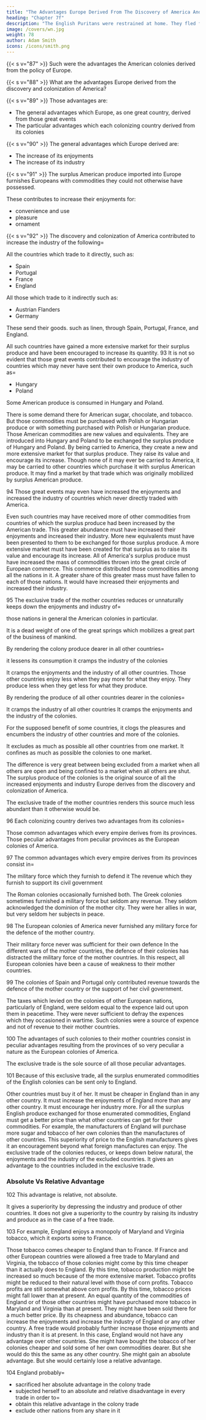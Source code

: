 ```yaml
---
title: "The Advantages Europe Derived From The Discovery of America And The Cape Of Good Hope"
heading: "Chapter 7f"
description: "The English Puritans were restrained at home. They fled for freedom to America and established the four governments of New England"
image: /covers/wn.jpg
weight: 78
author: Adam Smith
icons: /icons/smith.png
---
```




{{< s v="87" >}} Such were the advantages the American colonies derived from the policy of Europe.

{{< s v="88" >}} What are the advantages Europe derived from the discovery and colonization of America?

{{< s v="89" >}} Those advantages are:
- The general advantages which Europe, as one great country, derived from those great events
- The particular advantages which each colonizing country derived from its colonies

{{< s v="90" >}} The general advantages which Europe derived are:
- The increase of its enjoyments
- The increase of its industry

{{< s v="91" >}} The surplus American produce imported into Europe furnishes Europeans with commodities they could not otherwise have possessed.

These contributes to increase their enjoyments for:
- convenience and use
- pleasure
- ornament

{{< s v="92" >}} The discovery and colonization of America contributed to increase the industry of the following= 

All the countries which trade to it directly, such as:
- Spain
- Portugal
- France
- England

All those which trade to it indirectly such as:
- Austrian Flanders
- Germany

These send their goods. such as linen, through Spain, Portugal, France, and England.

All such countries have gained a more extensive market for their surplus produce and have been encouraged to increase its quantity. 93 It is not so evident that those great events contributed to encourage the industry of countries which may never have sent their own produce to America, such as= 
- Hungary
- Poland

Some American produce is consumed in Hungary and Poland.

There is some demand there for American sugar, chocolate, and tobacco.
    But those commodities must be purchased with Polish or Hungarian produce or with something purchased with Polish or Hungarian produce.
Those American commodities are new values and equivalents.
    They are introduced into Hungary and Poland to be exchanged the surplus produce of Hungary and Poland.
By being carried to America, they create a new and more extensive market for that surplus produce.
    They raise its value and encourage its increase.
Though none of it may ever be carried to America, it may be carried to other countries which purchase it with surplus American produce.
    It may find a market by that trade which was originally mobilized by surplus American produce.

94 Those great events may even have increased the enjoyments and increased the industry of countries which never directly traded with America.

Even such countries may have received more of other commodities from countries of which the surplus produce had been increased by the American trade.
    This greater abundance must have increased their enjoyments and increased their industry.
More new equivalents must have been presented to them to be exchanged for those surplus produce.
    A more extensive market must have been created for that surplus as to raise its value and encourage its increase.
All of America's surplus produce must have increased the mass of commodities thrown into the great circle of European commerce.
    This commerce distributed those commodities among all the nations in it.
A greater share of this greater mass must have fallen to each of those nations.
    It would have increased their enjoyments and increased their industry.

95 The exclusive trade of the mother countries reduces or unnaturally keeps down the enjoyments and industry of= 

those nations in general
the American colonies in particular.

It is a dead weight of one of the great springs which mobilizes a great part of the business of mankind.

By rendering the colony produce dearer in all other countries= 

it lessens its consumption
it cramps the industry of the colonies

It cramps the enjoyments and the industry of all other countries.
Those other countries enjoy less when they pay more for what they enjoy.
They produce less when they get less for what they produce.

By rendering the produce of all other countries dearer in the colonies= 

It cramps the industry of all other countries
It cramps the enjoyments and the industry of the colonies.

For the supposed benefit of some countries, it clogs the pleasures and encumbers the industry of other countries and more of the colonies.

It excludes as much as possible all other countries from one market.
It confines as much as possible the colonies to one market.

The difference is very great between being excluded from a market when all others are open and being confined to a market when all others are shut.
The surplus produce of the colonies is the original source of all the increased enjoyments and industry Europe derives from the discovery and colonization of America.

The exclusive trade of the mother countries renders this source much less abundant than it otherwise would be.

96 Each colonizing country derives two advantages from its colonies= 

Those common advantages which every empire derives from its provinces.
Those peculiar advantages from peculiar provinces as the European colonies of America.

97 The common advantages which every empire derives from its provinces consist in= 

The military force which they furnish to defend it
The revenue which they furnish to support its civil government

The Roman colonies occasionally furnished both.
The Greek colonies sometimes furnished a military force but seldom any revenue.
They seldom acknowledged the dominion of the mother city.
They were her allies in war, but very seldom her subjects in peace.

98 The European colonies of America never furnished any military force for the defence of the mother country.

Their military force never was sufficient for their own defence
In the different wars of the mother countries, the defence of their colonies has distracted the military force of the mother countries.
In this respect, all European colonies have been a cause of weakness to their mother countries.

99 The colonies of Spain and Portugal only contributed revenue towards the defence of the mother country or the support of her civil government.

The taxes which levied on the colonies of other European nations, particularly of England, were seldom equal to the expence laid out upon them in peacetime.
They were never sufficient to defray the expences which they occasioned in wartime.
Such colonies were a source of expence and not of revenue to their mother countries.

100 The advantages of such colonies to their mother countries consist in peculiar advantages resulting from the provinces of so very peculiar a nature as the European colonies of America.

The exclusive trade is the sole source of all those peculiar advantages.

101 Because of this exclusive trade, all the surplus enumerated commodities of the English colonies can be sent only to England.

Other countries must buy it of her.
    It must be cheaper in England than in any other country.
    It must increase the enjoyments of England more than any other country.
    It must encourage her industry more.
For all the surplus English produce exchanged for those enumerated commodities, England must get a better price than what other countries can get for their commodities.
    For example, the manufacturers of England will purchase more sugar and tobacco of her own colonies than the manufactures of other countries.
This superiority of price to the English manufacturers gives it an encouragement beyond what foreign manufactures can enjoy.
The exclusive trade of the colonies reduces, or keeps down below natural, the enjoyments and the industry of the excluded countries.
    It gives an advantage to the countries included in the exclusive trade.



### Absolute Vs Relative Advantage

102 This advantage is relative, not absolute.

It gives a superiority by depressing the industry and produce of other countries.
It does not give a superiority to the country by raising its industry and produce as in the case of a free trade.

103 For example, England enjoys a monopoly of Maryland and Virginia tobacco, which it exports some to France.

Those tobacco comes cheaper to England than to France.
If France and other European countries were allowed a free trade to Maryland and Virginia, the tobacco of those colonies might come by this time cheaper than it actually does to England.
    By this time, tobacco production might be increased so much because of the more extensive market.
    Tobacco profits might be reduced to their natural level with those of corn profits.
        Tobacco profits are still somewhat above corn profits.
    By this time, tobacco prices might fall lower than at present.
    An equal quantity of the commodities of England or of those other countries might have purchased more tobacco in Maryland and Virginia than at present.
        They might have been sold there for a much better price.
By its cheapness and abundance, tobacco can increase the enjoyments and increase the industry of England or any other country.
    A free trade would probably further increase those enjoyments and industry than it is at present.
    In this case, England would not have any advantage over other countries.
        She might have bought the tobacco of her colonies cheaper and sold some of her own commodities dearer.
        But she would do this the same as any other country.
    She might gain an absolute advantage.
    But she would certainly lose a relative advantage.

104 England probably= 

- sacrificed her absolute advantage in the colony trade
- subjected herself to an absolute and relative disadvantage in every trade in order to= 
- obtain this relative advantage in the colony trade
- exclude other nations from any share in it

